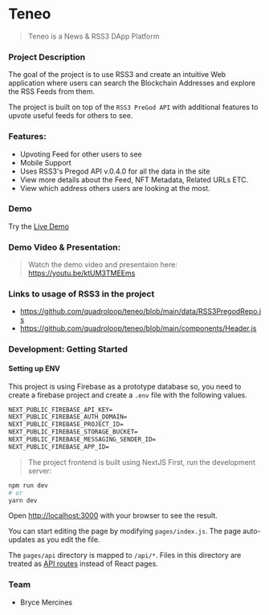 # Teneo

> Teneo is a News & RSS3 DApp Platform

### Project Description

The goal of the project is to use RSS3 and create an intuitive Web application where users can search the Blockchain Addresses and explore the RSS Feeds from them.

The project is built on top of the `RSS3 PreGod API` with additional features to upvote useful feeds for others to see.

### Features:

- Upvoting Feed for other users to see
- Mobile Support
- Uses RSS3's Pregod API v.0.4.0 for all the data in the site
- View more details about the Feed, NFT Metadata, Related URLs ETC.
- View which address others users are looking at the most.

### Demo

Try the [Live Demo](https://teneo.vercel.app)

### Demo Video & Presentation:

> Watch the demo video and presentaion here:
> https://youtu.be/ktUM3TMEEms

### Links to usage of RSS3 in the project

- https://github.com/quadroloop/teneo/blob/main/data/RSS3PregodRepo.js
- https://github.com/quadroloop/teneo/blob/main/components/Header.js

### Development: Getting Started

#### Setting up ENV

This project is using Firebase as a prototype database so, you need to create a firebase project and create a `.env` file with the following values.

```txt
NEXT_PUBLIC_FIREBASE_API_KEY=
NEXT_PUBLIC_FIREBASE_AUTH_DOMAIN=
NEXT_PUBLIC_FIREBASE_PROJECT_ID=
NEXT_PUBLIC_FIREBASE_STORAGE_BUCKET=
NEXT_PUBLIC_FIREBASE_MESSAGING_SENDER_ID=
NEXT_PUBLIC_FIREBASE_APP_ID=
```

> The project frontend is built using NextJS
> First, run the development server:

```bash
npm run dev
# or
yarn dev
```

Open [http://localhost:3000](http://localhost:3000) with your browser to see the result.

You can start editing the page by modifying `pages/index.js`. The page auto-updates as you edit the file.

The `pages/api` directory is mapped to `/api/*`. Files in this directory are treated as [API routes](https://nextjs.org/docs/api-routes/introduction) instead of React pages.

### Team

- Bryce Mercines
